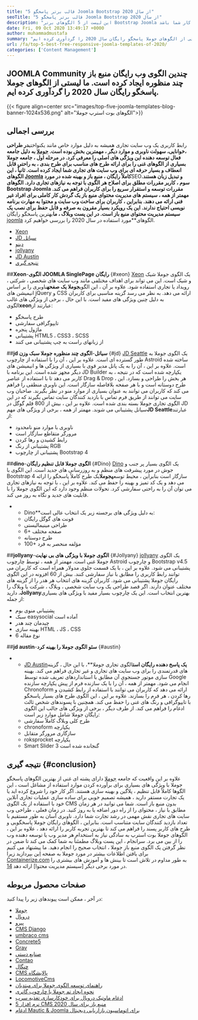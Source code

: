 ```yaml
---
title: "5 قالب برتر پاسخگو Joomla Bootstrap از سال 2020" 
seoTitle: "5 قالب برتر پاسخگو Joomla Bootstrap از سال 2020" 
description: "این لیست از 5 الگوهای برتر Bootstrap Joomla را برای سال 2020 طی کنید. بهترین مورد را انتخاب کنید که متناسب با طراحی و تجربه کاربر وب سایت کسب و کار شما باشد." 
date: Fri, 09 Oct 2020 13:49:17 +0000
author: muhammadmustafa
summary: "انجمن جوملا چندین الگوی وب بدون منبع باز چند منظوره ایجاد کرده است. ما لیستی از الگوهای جوملا پاسخگو رایگان سال 2020 را گردآوری کرده ایم." 
url: /fa/top-5-best-free-responsive-joomla-templates-of-2020/
categories: ['Content Management']
---
```


## JOOMLA Community چندین الگوی وب رایگان منبع باز چند منظوره ایجاد کرده است. ما لیستی از الگوهای جوملا پاسخگو رایگان سال 2020 را گردآوری کرده ایم.

{{< figure align=center src="images/top-five-joomla-templates-blog-banner-1024x536.png" alt="الگوهای بوت استرپ جوملا">}}


## بررسی اجمالی
رابط کاربری یک وب سایت تجاری همیشه به دلیل موارد خاص مانند یکنواختی**در طراحی ،**خوانایی**، سهولت ناوبری و موارد دیگر ، مهمترین بخش بوده است. [جوملا][1] به دلیل جامعه فعال توسعه دهنده این ویژگی های اصلی را معرفی کرد. در مرحله اول ، جامعه جوملا بسیاری از الگوهای غنی را برای ارائه طرح های مناسب برای طرح بندی ، به راحتی قابل انعطاف و بسیار حرفه ای برای وب سایت های تجاری شما ایجاد کرده است. ثانیاً ، این الگوهای [Joomla][1] کاملاً رایگان ، منبع باز و بهینه شده در مورد**SEO**و تبدیل زبان هستند. سوم ، کاربر مقررات مطلق برای اصلاح هر الگوی با توجه به نیازهای تجاری دارد. الگوهای Bootstrap Joomla مقررات توسعه و استقرار سریع را برای کاربران فراهم می کند. مهمتر از همه ، سیستم های مدیریت محتوای منبع باز یک گردش کار کاملی برای افراد غیر فنی ارائه می دهند. بنابراین ، کاربران برای ساخت وب سایت و محتوا به مهارت برنامه نویسی احتیاج ندارند. این یک رویکرد بسیار مقرون به صرفه و قابل حفظ برای نصب یک سیستم مدیریت محتوای منبع باز است. در این پست وبلاگ ، ما**بهترین پاسخگو رایگان [joomla][1] الگوهای**مورد استفاده در سال 2020 را بررسی خواهیم کرد.
  * [Xeon][2]
  * [JD سیاتل][3]
  * [دینو][4]
  * [jollyany][5]
  * [JD Austin][6]
  * [نتیجه گیری][7]

##**Xeon**-**الگوی JOOMLA SinglePage رایگان** {#xeon}
[Xeon][8] یک الگوی جوملا شیک و شیک است. این می تواند برای اهداف مختلفی مانند وب سایت های شخصی ، شرکتی ، رویداد یا تجاری استفاده شود. علاوه بر آن ، این الگوی**جوملا یک صفحه**ناوبری را بر اساس انیمیشن های jQuery و CSS ارائه می دهد. به نظر می رسد گزینه مناسبی برای کاربران به دلیل چنین ویژگی های مفید است.
با این حال ، برخی از ویژگی های غالب الگوی**xeon**عبارتند از:
  * طرح پاسخگو
  * تایپوگرافی سفارشی
  * ماژول پنجره
  * پشتیبانی HTML5 ، CSS3 ، SCSS
  * از زبانهای راست به چپ پشتیبانی می کنند

##**jd سیاتل**-**الگوی چند منظوره جوملا سبک وزن** {#jd}
[JD Seattle][9] یک الگوی جوملا به طور گسترده ای است. علاوه بر این ، آن را با استفاده از چارچوب Astroid ساخته شده است. علاوه بر این ، آن را به یک پانل مدیر قوی با بسیاری از ویژگی ها و انیمیشن های دیگر مجهز شده است. این برنامه با JD Builder یکپارچه شده است که در نتیجه ، به کاربر می دهد تا با استفاده از عناصر Drag & Drop ، هر بخش را طراحی و بسازد. این طرح دوستانه است و با هر صفحه بلافاصله سازگار است. این ناوبری منطقی را فراهم می کند که کاربران می توانند به عنوان بسیاری از موارد منو در نظر بگیرند. صاحبان وب سایت می توانند از طریق فرم تماس با بازدید کنندگان سایت تماس بگیرند که در این الگوی تجاری جوملا بسته بندی شده است. علاوه بر این ، بیش از 800 قلم گوگل در JD سیاتل پشتیبانی می شوند.
مهمتر از همه ، برخی از ویژگی های مهم**JD Seattle**عبارتند از:
  * ناوبری با موارد منو نامحدود
  * مرورگر متقاطع سازگار است
  * رابط کشیدن و رها کردن
  * پشتیبانی از رنگ RGB
  * پشتیبانی از چارچوب Bootstrap 4

##**dino**-**الگوی جوملا قابل تنظیم رایگان** {#Dino}
[Dino][10] یک الگوی بسیار پر جنب و جوش در مورد پیشرفت های منظم و به روزرسانی های جدید است. این الگوی با Bootstrap 4 سازگار است بنابراین ، محیط توسعه**جوملا**یک طرح کاملاً پاسخگو را ارائه می دهد و یک کد تمیز و بهینه را حفظ می کند. علاوه بر این ، با توجه به نیازهای تجاری می توان آن را به راحتی سفارشی کرد. تحولات منظم وجود دارد که این الگوی جوملا را با قابلیت های جدید و نگاه به روز می کند.
* * Dino**به دلیل ویژگی های برجسته زیر یک انتخاب عالی است:
  * فونت های گوگل رایگان
  * طراحی مینیمالیستی
  * 6+ صفحه مختلف
  * طرح دوستانه
  * 100+ مؤلفه منحصر به فرد

##**jollyany**-**الگوی جوملا با ویژگی های بی نهایت** {#Jollyany}
[jollyany][11] یک الگوی جوملا غنی است. مهمتر از همه ، توسط چارچوب Astroid و چارچوب Bootstrap v4.5 پشتیبانی می شود. علاوه بر این ، با یک قسمت جلوی مدولار همراه است که کاربران می توانند رابط کاربری را مطابق با نیاز سفارشی کنند. بیش از 60 افزونه در این الگوی رایگان جوملا پشتیبانی می شود. کاربران گزینه های انتخاب هر هدر را از گزینه های مختلف عنوان دارند. اگر قصد طراحی یک وب سایت شخصی ، وبلاگ ، شرکت یا وبلاگ را دارید ،**Jollyany**بهترین انتخاب است.
این یک چارچوب بسیار مفید با ویژگی های بسیاری از جمله:
  * پشتیبانی منوی بوم
  * سبک easysocial آماده است
  * چیدمان چند هدر
  * بهینه سازی HTML ، JS ، CSS
  * 6 نوع مقاله

##**jd austin**-**سئو الگوی جوملا را بهینه کرد** {#austin}
* * [JD Austin][12]**یک پاسخ دهنده رایگان است**الگوی تجاری جوملا**، با این حال ، گزینه های قدرتمندی را برای وب سایت های تجاری و غیر تجاری فراهم می کند. بهینه سازی موتور جستجوی آن مطابق با استانداردهای تعریف شده توسط Google انجام می شود. مهمتر از همه ، آن را با یک سازنده فرم از پیش یکپارچه سازنده Chronoform ارائه می دهد که کاربران می توانند با استفاده از رابط کشیدن و رها کردن ، هر فرم را بسازند. علاوه بر این ، این الگوی طرح های بسیار پاسخگو با تایپوگرافی و رنگ های غنی را حفظ می کند. همچنین با پسوندهای شخص ثالث ادغام را فراهم می کند.
از طرف دیگر ، برخی از ویژگی های جالب این الگوی رایگان جوملا شامل موارد زیر است:
  * طرح کلی وبلاگ کاملاً سفارشی
  * chronoform یکپارچه
  * سازگاری مرورگر متقابل
  * roksprocket یکپارچه
  * Smart Slider 3 گنجانده شده است

## نتیجه گیری   {#conclusion}
علاوه بر این واقعیت که جامعه [جوملا][1] دارای پشته ای غنی از بهترین الگوهای پاسخگو جوملا با ویژگی های بسیاری برای برآورده کردن موارد استفاده از مشاغل است ، این الگوها کاملاً قابل تنظیم ، پلاگین و بهینه سازی هستند. اگر کار خود را شروع کرده اید یا یک تجارت مستقر دارید ، همیشه تصمیم خوبی برای ساده سازی عملیات تجاری آنلاین خود با استفاده از یک الگوی CMS بدون منبع باز است. شما می توانید در هر زمان مطابق با نیاز ، محتوای را از راه دور اضافه یا به روز کنید. در زمان فعلی ، طراحی وب سایت های تجاری نقش مهمی در رشد تجارت شما دارد. ناوبری آسان به طور مستقیم با تعداد بازدید کنندگان سایت متناسب است. بنابراین ، الگوهای رایگان جوملا پاسخگویی و طرح های کاربر پسند را فراهم می کند تا بهترین تجربه کاربر را ارائه دهد ، علاوه بر این ، الگوهای جوملا بوت استرپ به سادگی نیاز به استخدام هر مدیر وب یا توسعه دهنده وب را از بین می برد. سرانجام ، این پست وبلاگ مطمئناً به شما کمک می کند تا ضمن در نظر گرفتن یک الگوی منبع باز جوملا ، انتخاب صحیح را انجام دهید.
ما پیشنهاد می کنیم برای یافتن اطلاعات بیشتر در مورد جوملا به صفحه [این][1] بپردازید زیرا [Containerize.com][13] به طور مداوم در تلاش است تا بینش ها و آموزش های بیشتری را در مورد برخی دیگر [سیستم مدیریت محتوا] ارائه دهد [14].

## صفحات محصول مربوطه
در آخر ، ممکن است پیوندهای زیر را پیدا کنید:
  * [جوملا][15]
  * [دروپال][16]
  * [پیرو][17]
  * [CMS Django][18]
  * [umbraco cms][19]
  * [Concrete5][20]
  * [Grav][21]
  * [صنایع دستی][22]
  * [Contao][23]
  * [][24][چنگال][24]
  * [][24][CMS پالایشگاه][25]
  * [][24][LocomotiveCms][26]
  * [راهنمای توسعه الگوی جوملا برای مبتدیان][27]
  * [نحوه ایجاد تم جوملا با چارچوب گانری][28]
  * [ادغام ماوتیک دروپال برای خودکارسازی تغذیه سرب][29]
  * [5 نرم افزار CMS منبع باز برای سال 2020][30]
  * [ادغام Mautic & Joomla برای اتوماسیون بازاریابی دیجیتال][31]

  
[1]: https://href.li/?https://products.containerize.com/content-management/joomla
[2]: #xeon
[3]: #jd
[4]: #dino
[5]: #jollyany
[6]: #austin
[7]: #Conclusion
[8]: https://www.joomshaper.com/joomla-templates/xeon
[9]: https://www.joomdev.com/products/templates/jd-seattle-template
[10]: https://www.templaza.com/download/joomla-templates/tz_membership/downloadinfo/222-tz-dino.html
[11]: https://www.templaza.com/download/joomla-templates/tz_membership/downloadinfo/223-tz-jollyany.html
[12]: https://www.joomdev.com/products/templates/jd-austin-template
[13]: https://href.li/?https://www.containerize.com/
[14]: https://href.li/?https://products.containerize.com/content-management
[15]: https://products.containerize.com/content-management/joomla
[16]: https://products.containerize.com/content-management/drupal
[17]: https://products.containerize.com/content-management/pyro
[18]: https://products.containerize.com/content-management/django
[19]: https://products.containerize.com/content-management/umbraco
[20]: https://products.containerize.com/content-management/concrete5
[21]: https://products.containerize.com/content-management/grav
[22]: https://products.containerize.com/content-management/craft
[23]: https://products.containerize.com/content-management/contao
[24]: https://products.containerize.com/content-management/fork
[25]: https://products.containerize.com/content-management/refinery-cms
[26]: https://products.containerize.com/content-management/locomotive-cms
[27]: https://blog.containerize.com/content-management/responsive-joomla-templates-tutorial/
[28]: https://blog.containerize.com/content-management/how-to-create-joomla-theme-joomla-gantry-framework/
[29]: https://blog.containerize.com/content-management/drupal-tutorial-automate-lead-growth-with-drupal-mautic/
[30]: https://blog.containerize.com/content-management/top-5-open-source-content-management-systems-for-2020/
[31]: https://blog.containerize.com/content-management/integrate-mautic-with-joomla-for-marketing-automation/
